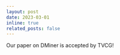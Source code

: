 ```yaml
---
layout: post
date: 2023-03-01
inline: true
related_posts: false
---
```


Our paper on DMiner is accepted by TVCG!